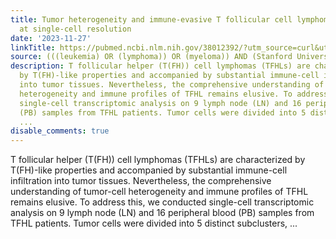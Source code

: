 ```yaml
---
title: Tumor heterogeneity and immune-evasive T follicular cell lymphoma phenotypes
  at single-cell resolution
date: '2023-11-27'
linkTitle: https://pubmed.ncbi.nlm.nih.gov/38012392/?utm_source=curl&utm_medium=rss&utm_campaign=pubmed-2&utm_content=1Rkszs2HVZ2RHP33OibaNFew6VK-LzjJWTD4GwmLlk8B-wCceh&fc=20220923065203&ff=20231128170640&v=2.17.9.post6+86293ac
source: (((leukemia) OR (lymphoma)) OR (myeloma)) AND (Stanford University[Affiliation])
description: T follicular helper (T(FH)) cell lymphomas (TFHLs) are characterized
  by T(FH)-like properties and accompanied by substantial immune-cell infiltration
  into tumor tissues. Nevertheless, the comprehensive understanding of tumor-cell
  heterogeneity and immune profiles of TFHL remains elusive. To address this, we conducted
  single-cell transcriptomic analysis on 9 lymph node (LN) and 16 peripheral blood
  (PB) samples from TFHL patients. Tumor cells were divided into 5 distinct subclusters,
  ...
disable_comments: true
---
```

T follicular helper (T(FH)) cell lymphomas (TFHLs) are characterized by T(FH)-like properties and accompanied by substantial immune-cell infiltration into tumor tissues. Nevertheless, the comprehensive understanding of tumor-cell heterogeneity and immune profiles of TFHL remains elusive. To address this, we conducted single-cell transcriptomic analysis on 9 lymph node (LN) and 16 peripheral blood (PB) samples from TFHL patients. Tumor cells were divided into 5 distinct subclusters, ...